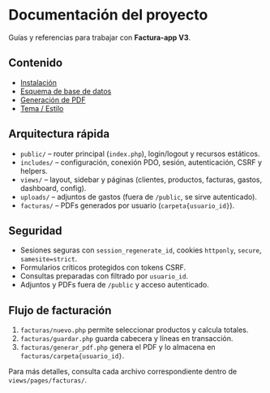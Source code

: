 # Documentación del proyecto

Guías y referencias para trabajar con **Factura-app V3**.

## Contenido
- [Instalación](INSTALL.md)
- [Esquema de base de datos](DATABASE.md)
- [Generación de PDF](PDF.md)
- [Tema / Estilo](THEME.md)

## Arquitectura rápida
- `public/` – router principal (`index.php`), login/logout y recursos estáticos.
- `includes/` – configuración, conexión PDO, sesión, autenticación, CSRF y helpers.
- `views/` – layout, sidebar y páginas (clientes, productos, facturas, gastos, dashboard, config).
- `uploads/` – adjuntos de gastos (fuera de `/public`, se sirve autenticado).
- `facturas/` – PDFs generados por usuario (`carpeta{usuario_id}`).

## Seguridad
- Sesiones seguras con `session_regenerate_id`, cookies `httponly`, `secure`, `samesite=strict`.
- Formularios críticos protegidos con tokens CSRF.
- Consultas preparadas con filtrado por `usuario_id`.
- Adjuntos y PDFs fuera de `/public` y acceso autenticado.

## Flujo de facturación
1. `facturas/nuevo.php` permite seleccionar productos y calcula totales.
2. `facturas/guardar.php` guarda cabecera y líneas en transacción.
3. `facturas/generar_pdf.php` genera el PDF y lo almacena en `facturas/carpeta{usuario_id}`.

Para más detalles, consulta cada archivo correspondiente dentro de `views/pages/facturas/`.
